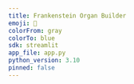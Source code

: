 ```yaml
---
title: Frankenstein Organ Builder
emoji: 🧠
colorFrom: gray
colorTo: blue
sdk: streamlit
app_file: app.py
python_version: 3.10
pinned: false
---
```

